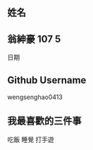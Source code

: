 姓名
----
翁紳豪
107
5
----
日期

Github Username
---------------
wengsenghao0413

我最喜歡的三件事
---------------
吃飯 睡覺 打手遊